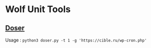 # Wolf Unit Tools

## [Doser](https://github.com/wolfunitA/tools/blob/main/doser.py)

Usage :
```python3 doser.py -t 1 -g 'https://cible.ru/wp-cron.php'```
